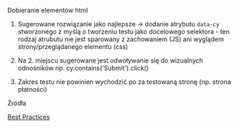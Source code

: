 Dobieranie elementów html

1) Sugerowane rozwiązanie jako najlepsze -> dodanie atrybutu `data-cy` stworzonego z myślą o tworzeniu testu jako docelowego selektora - ten rodzaj atrubutu nie jest sparowany z zachowaniem (JS) ani wyglądem strony/przeglądanego elementu (css)

2) Na 2. miejscu sugerowane jest odwoływanie się do wizualnych odnośników np.  cy.contains('Submit').click()

3) Zakres testu nie powinien wychodzić po za testowaną stronę (np. strona płatności)


Źródła

[Best Practices](https://docs.cypress.io/guides/references/best-practices)

